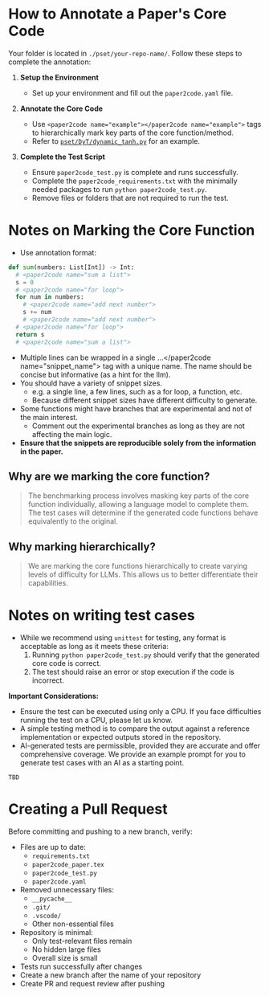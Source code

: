 # How to Annotate a Paper's Core Code

Your folder is located in `./pset/your-repo-name/`. Follow these steps to complete the annotation:

1. **Setup the Environment**
   - Set up your environment and fill out the `paper2code.yaml` file.

2. **Annotate the Core Code**
   - Use `<paper2code name="example"></paper2code name="example">` tags to hierarchically mark key parts of the core function/method.
   - Refer to [`pset/DyT/dynamic_tanh.py`](./pset/DyT/dynamic_tanh.py) for an example.

3. **Complete the Test Script**
   - Ensure `paper2code_test.py` is complete and runs successfully.
   - Complete the `paper2code_requirements.txt` with the minimally needed packages to run `python paper2code_test.py`.
   - Remove files or folders that are not required to run the test.


# Notes on Marking the Core Function
  - Use annotation format:
  ```python
  def sum(numbers: List[Int]) -> Int:
    # <paper2code name="sum a list">
    s = 0
    # <paper2code name="for loop">
    for num in numbers:
      # <paper2code name="add next number">
      s += num
      # <paper2code name="add next number">
    # <paper2code name="for loop">
    return s
    # <paper2code name="sum a list">
  ```
  - Multiple lines can be wrapped in a single <paper2code name="snippet_name">...</paper2code name="snippet_name"> tag with a unique name. The name should be concise but informative (as a hint for the llm).
  - You should have a variety of snippet sizes.
      - e.g. a single line, a few lines, such as a for loop, a function, etc.
      - Because different snippet sizes have different difficulty to generate.
  - Some functions might have branches that are experimental and not of the main interest.
      - Comment out the experimental branches as long as they are not affecting the main logic.
  - **Ensure that the snippets are reproducible solely from the information in the paper.**

## Why are we marking the core function?
>The benchmarking process involves masking key parts of the core function individually, allowing a language model to complete them. The test cases will determine if the generated code functions behave equivalently to the original.
## Why marking hierarchically?
> We are marking the core functions hierarchically to create varying levels of difficulty for LLMs. This allows us to better differentiate their capabilities.

# Notes on writing test cases

  - While we recommend using `unittest` for testing, any format is acceptable as long as it meets these criteria:
    1. Running `python paper2code_test.py` should verify that the generated core code is correct.
    2. The test should raise an error or stop execution if the code is incorrect.
  
  **Important Considerations:**
  - Ensure the test can be executed using only a CPU. If you face difficulties running the test on a CPU, please let us know.
  - A simple testing method is to compare the output against a reference implementation or expected outputs stored in the repository.
  - AI-generated tests are permissible, provided they are accurate and offer comprehensive coverage. We provide an example prompt for you to generate test cases with an AI as a starting point.

```prompt
TBD
```



# Creating a Pull Request

Before committing and pushing to a new branch, verify:

- Files are up to date:
  - `requirements.txt`
  - `paper2code_paper.tex`
  - `paper2code_test.py`
  - `paper2code.yaml`
- Removed unnecessary files:
  - `__pycache__`
  - `.git/`
  - `.vscode/`
  - Other non-essential files
- Repository is minimal:
  - Only test-relevant files remain
  - No hidden large files
  - Overall size is small
- Tests run successfully after changes
- Create a new branch after the name of your repository
- Create PR and request review after pushing